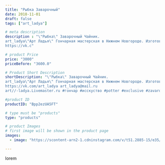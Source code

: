 ```yaml
---
title: "Рыбка Заварочный"
date: 2018-11-01
draft: false
tags: ["art_ladya"]

# meta description
description : "\"Рыбка\" Заварочный Чайник. 
art_ladya\"Арт Ладья\" Гончарная мастерская в Нижнем Новгороде. Изготовление керамики и мастер//-классы по обучению. 
https://vk.c"

# product Price
price: "3000"
priceBefore: "3600.0"

# Product Short Description
shortDescription: "\"Рыбка\" Заварочный Чайник. 
art_ladya\"Арт Ладья\" Гончарная мастерская в Нижнем Новгороде. Изготовление керамики и мастер//-классы по обучению. 
https://vk.com/art_ladya art_ladya@mail.ru 
art//-ladya.Livemaster.ru #гончар #исскуство #potter #exclusive #zavarotnyuk #керамикаручнаяработа #керамиканазаказ #handmade #керамика #гончарнаяпосуда #fish #painter #tea #decor #ceramicar #nntoday #claygoods #restaurant #earthenware #ceramic #design #kettlefish #pumpkinteapot #ceramicart #teapot #заварочныйчайник #clay #авторскаякерамика"

#product ID
productID: "Bpp2ezUA5FT"

# type must be "products"
type: "products"

# product Images
# first image will be shown in the product page
images:
  - image: "https://scontent-arn2-1.cdninstagram.com/v/t51.2885-15/e35/43621851_170065030606579_6447997046422526082_n.jpg?se=7&tp=1&_nc_ht=scontent-arn2-1.cdninstagram.com&_nc_cat=107&_nc_ohc=_BUmLr3Wef0AX8SiOoT&ccb=7-4&oh=e4275d11954cd348854820e8cc17221a&oe=60853960&_nc_sid=86f79a&ig_cache_key=MTkwMzI5MTkyODczMzI1ODA2Nw%3D%3D.2-ccb7-4"

---
```

lorem
